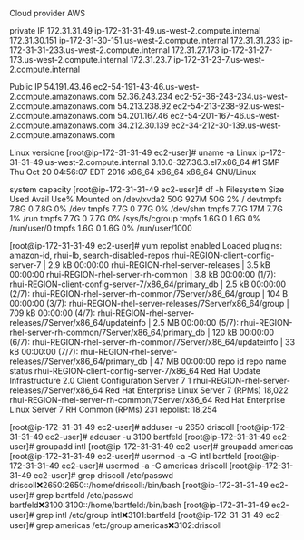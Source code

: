 
Cloud provider AWS 

private IP
 172.31.31.49   ip-172-31-31-49.us-west-2.compute.internal
 172.31.30.151  ip-172-31-30-151.us-west-2.compute.internal
 172.31.31.233  ip-172-31-31-233.us-west-2.compute.internal
 172.31.27.173  ip-172-31-27-173.us-west-2.compute.internal
 172.31.23.7    ip-172-31-23-7.us-west-2.compute.internal
 
Public IP
 54.191.43.46 ec2-54-191-43-46.us-west-2.compute.amazonaws.com
 52.36.243.234 ec2-52-36-243-234.us-west-2.compute.amazonaws.com
 54.213.238.92 ec2-54-213-238-92.us-west-2.compute.amazonaws.com
 54.201.167.46 ec2-54-201-167-46.us-west-2.compute.amazonaws.com
 34.212.30.139 ec2-34-212-30-139.us-west-2.compute.amazonaws.com
 
Linux versione
 [root@ip-172-31-31-49 ec2-user]# uname -a
 Linux ip-172-31-31-49.us-west-2.compute.internal 3.10.0-327.36.3.el7.x86_64 #1 SMP Thu Oct 20 04:56:07 EDT 2016 x86_64 x86_64 x86_64 GNU/Linux

system capacity
[root@ip-172-31-31-49 ec2-user]# df -h
Filesystem      Size  Used Avail Use% Mounted on
/dev/xvda2       50G  927M   50G   2% /
devtmpfs        7.8G     0  7.8G   0% /dev
tmpfs           7.7G     0  7.7G   0% /dev/shm
tmpfs           7.7G   17M  7.7G   1% /run
tmpfs           7.7G     0  7.7G   0% /sys/fs/cgroup
tmpfs           1.6G     0  1.6G   0% /run/user/0
tmpfs           1.6G     0  1.6G   0% /run/user/1000


[root@ip-172-31-31-49 ec2-user]# yum repolist enabled
Loaded plugins: amazon-id, rhui-lb, search-disabled-repos
rhui-REGION-client-config-server-7                                                                                      | 2.9 kB  00:00:00
rhui-REGION-rhel-server-releases                                                                                        | 3.5 kB  00:00:00
rhui-REGION-rhel-server-rh-common                                                                                       | 3.8 kB  00:00:00
(1/7): rhui-REGION-client-config-server-7/x86_64/primary_db                                                             | 2.5 kB  00:00:00
(2/7): rhui-REGION-rhel-server-rh-common/7Server/x86_64/group                                                           |  104 B  00:00:00
(3/7): rhui-REGION-rhel-server-releases/7Server/x86_64/group                                                            | 709 kB  00:00:00
(4/7): rhui-REGION-rhel-server-releases/7Server/x86_64/updateinfo                                                       | 2.5 MB  00:00:00
(5/7): rhui-REGION-rhel-server-rh-common/7Server/x86_64/primary_db                                                      | 120 kB  00:00:00
(6/7): rhui-REGION-rhel-server-rh-common/7Server/x86_64/updateinfo                                                      |  33 kB  00:00:00
(7/7): rhui-REGION-rhel-server-releases/7Server/x86_64/primary_db                                                       |  47 MB  00:00:00
repo id                                                      repo name                                                                   status
rhui-REGION-client-config-server-7/x86_64                    Red Hat Update Infrastructure 2.0 Client Configuration Server 7                  1
rhui-REGION-rhel-server-releases/7Server/x86_64              Red Hat Enterprise Linux Server 7 (RPMs)                                    18,022
rhui-REGION-rhel-server-rh-common/7Server/x86_64             Red Hat Enterprise Linux Server 7 RH Common (RPMs)                             231
repolist: 18,254


[root@ip-172-31-31-49 ec2-user]# adduser -u 2650 driscoll
[root@ip-172-31-31-49 ec2-user]# adduser -u 3100 bartfeld
[root@ip-172-31-31-49 ec2-user]# groupadd intl
[root@ip-172-31-31-49 ec2-user]# groupadd americas
[root@ip-172-31-31-49 ec2-user]# usermod -a -G intl bartfeld
[root@ip-172-31-31-49 ec2-user]# usermod -a -G americas driscoll
[root@ip-172-31-31-49 ec2-user]# grep driscoll /etc/passwd
driscoll:x:2650:2650::/home/driscoll:/bin/bash
[root@ip-172-31-31-49 ec2-user]# grep bartfeld /etc/passwd
bartfeld:x:3100:3100::/home/bartfeld:/bin/bash
[root@ip-172-31-31-49 ec2-user]# grep intl /etc/group
intl:x:3101:bartfeld
[root@ip-172-31-31-49 ec2-user]# grep americas /etc/group
americas:x:3102:driscoll
